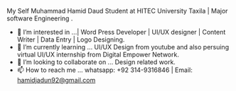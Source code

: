 My Self Muhammad Hamid Daud Student at HITEC University Taxila | Major software Engineering .
- 👀 I’m interested in ...| Word Press Developer | UI/UX designer | Content Writer | Data Entry | Logo Designing.
- 🌱 I’m currently learning ... UI/UX Design from youtube and also persuing virtual UI/UX internship from Digital Empower Network.
- 💞️ I’m looking to collaborate on ... Design related work.
- 📫 How to reach me ... whatsapp: +92 314-9316846 | Email: hamidjadun92@gmail.com


<!---
hamidjadun/hamidjadun is a ✨ special ✨ repository because its `README.md` (this file) appears on your GitHub profile.
You can click the Preview link to take a look at your changes.
--->
